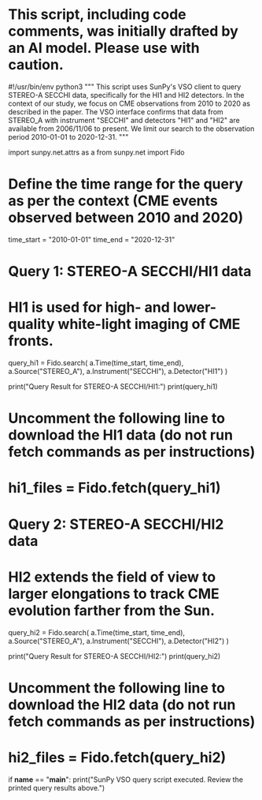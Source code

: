 # This script, including code comments, was initially drafted by an AI model. Please use with caution.

#!/usr/bin/env python3
"""
This script uses SunPy's VSO client to query STEREO-A SECCHI data,
specifically for the HI1 and HI2 detectors. In the context of our study,
we focus on CME observations from 2010 to 2020 as described in the paper.
The VSO interface confirms that data from STEREO_A with instrument "SECCHI"
and detectors "HI1" and "HI2" are available from 2006/11/06 to present.
We limit our search to the observation period 2010-01-01 to 2020-12-31.
"""

import sunpy.net.attrs as a
from sunpy.net import Fido

# Define the time range for the query as per the context (CME events observed between 2010 and 2020)
time_start = "2010-01-01"
time_end = "2020-12-31"

# Query 1: STEREO-A SECCHI/HI1 data 
# HI1 is used for high- and lower-quality white-light imaging of CME fronts.
query_hi1 = Fido.search(
    a.Time(time_start, time_end),
    a.Source("STEREO_A"),
    a.Instrument("SECCHI"),
    a.Detector("HI1")
)

print("Query Result for STEREO-A SECCHI/HI1:")
print(query_hi1)

# Uncomment the following line to download the HI1 data (do not run fetch commands as per instructions)
# hi1_files = Fido.fetch(query_hi1)

# Query 2: STEREO-A SECCHI/HI2 data
# HI2 extends the field of view to larger elongations to track CME evolution farther from the Sun.
query_hi2 = Fido.search(
    a.Time(time_start, time_end),
    a.Source("STEREO_A"),
    a.Instrument("SECCHI"),
    a.Detector("HI2")
)

print("Query Result for STEREO-A SECCHI/HI2:")
print(query_hi2)

# Uncomment the following line to download the HI2 data (do not run fetch commands as per instructions)
# hi2_files = Fido.fetch(query_hi2)

if __name__ == "__main__":
    print("SunPy VSO query script executed. Review the printed query results above.")
